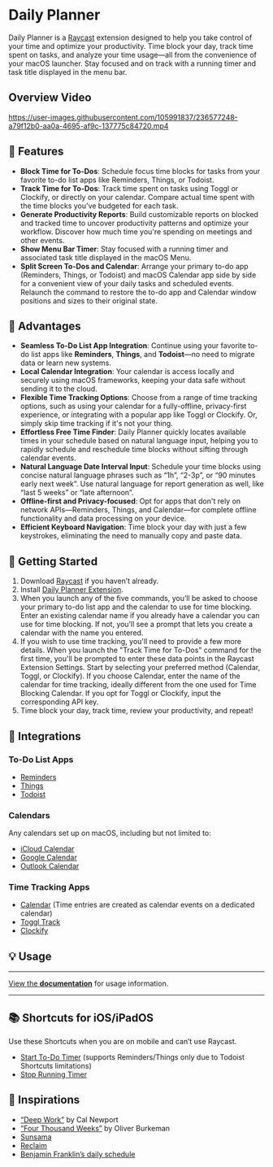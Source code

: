 # Daily Planner

Daily Planner is a [Raycast](https://www.raycast.com) extension designed to help you take control of your time and optimize your productivity. Time block your day, track time spent on tasks, and analyze your time usage—all from the convenience of your macOS launcher. Stay focused and on track with a running timer and task title displayed in the menu bar.

## Overview Video

https://user-images.githubusercontent.com/105991837/236577248-a79f12b0-aa0a-4695-af9c-137775c84720.mp4

## 🌟 Features

- **Block Time for To-Dos**: Schedule focus time blocks for tasks from your favorite to-do list apps like Reminders, Things, or Todoist.
- **Track Time for To-Dos**: Track time spent on tasks using Toggl or Clockify, or directly on your calendar. Compare actual time spent with the time blocks you've budgeted for each task.
- **Generate Productivity Reports**: Build customizable reports on blocked and tracked time to uncover productivity patterns and optimize your workflow. Discover how much time you're spending on meetings and other events.
- **Show Menu Bar Timer**: Stay focused with a running timer and associated task title displayed in the macOS Menu.
- **Split Screen To-Dos and Calendar**: Arrange your primary to-do app (Reminders, Things, or Todoist) and macOS Calendar app side by side for a convenient view of your daily tasks and scheduled events. Relaunch the command to restore the to-do app and Calendar window positions and sizes to their original state.

## 🚀 Advantages

- **Seamless To-Do List App Integration**: Continue using your favorite to-do list apps like **Reminders**, **Things**, and **Todoist**—no need to migrate data or learn new systems.
- **Local Calendar Integration**: Your calendar is access locally and securely using macOS frameworks, keeping your data safe without sending it to the cloud.
- **Flexible Time Tracking Options**: Choose from a range of time tracking options, such as using your calendar for a fully-offline, privacy-first experience, or integrating with a popular app like Toggl or Clockify. Or, simply skip time tracking if it's not your thing.
- **Effortless Free Time Finder**: Daily Planner quickly locates available times in your schedule based on natural language input, helping you to rapidly schedule and reschedule time blocks without sifting through calendar events.
- **Natural Language Date Interval Input**: Schedule your time blocks using concise natural language phrases such as “1h”, “2-3p”, or “90 minutes early next week”. Use natural language for report generation as well, like “last 5 weeks” or “late afternoon”.
- **Offline-first and Privacy-focused**: Opt for apps that don't rely on network APIs—Reminders, Things, and Calendar—for complete offline functionality and data processing on your device.
- **Efficient Keyboard Navigation**: Time block your day with just a few keystrokes, eliminating the need to manually copy and paste data.

## 🎯 Getting Started

1. Download [Raycast](https://www.raycast.com) if you haven’t already.
2. Install [Daily Planner Extension](https://www.raycast.com/benyn/daily-planner).
3. When you launch any of the five commands, you’ll be asked to choose your primary to-do list app and the calendar to use for time blocking. Enter an existing calendar name if you already have a calendar you can use for time blocking. If not, you’ll see a prompt that lets you create a calendar with the name you entered.
4. If you wish to use time tracking, you'll need to provide a few more details. When you launch the "Track Time for To-Dos" command for the first time, you'll be prompted to enter these data points in the Raycast Extension Settings. Start by selecting your preferred method (Calendar, Toggl, or Clockify). If you choose Calendar, enter the name of the calendar for time tracking, ideally different from the one used for Time Blocking Calendar. If you opt for Toggl or Clockify, input the corresponding API key.
5. Time block your day, track time, review your productivity, and repeat!

## 🔗 Integrations

### To-Do List Apps

- [Reminders](https://www.icloud.com/reminders)
- [Things](https://culturedcode.com/things/)
- [Todoist](https://todoist.com/)

### Calendars

Any calendars set up on macOS, including but not limited to:

- [iCloud Calendar](https://www.icloud.com/calendar)
- [Google Calendar](https://calendar.google.com/)
- [Outlook Calendar](https:/outlook.live.com/)

### Time Tracking Apps

- [Calendar](https://support.apple.com/guide/calendar/welcome/mac) (Time entries are created as calendar events on a dedicated calendar)
- [Toggl Track](https://toggl.com/track/)
- [Clockify](https://clockify.me)

## 💡 Usage

---

[View the **documentation**](https://benyn.github.io/raycast-daily-planner) for usage information.

---

## 📚 Shortcuts for iOS/iPadOS

Use these Shortcuts when you are on mobile and can’t use Raycast.

- [Start To-Do Timer](https://www.icloud.com/shortcuts/3dfdc2108a354ad1860a8117e239a633) (supports Reminders/Things only due to Todoist Shortcuts limitations)
- [Stop Running Timer](https://www.icloud.com/shortcuts/986cea63d5814ef284a1a274b8f52fb0)

## 💫 Inspirations

- [“Deep Work”](https://calnewport.com/writing/#books) by Cal Newport
- [“Four Thousand Weeks”](https://www.oliverburkeman.com/books) by Oliver Burkeman
- [Sunsama](https://www.sunsama.com)
- [Reclaim](https://reclaim.ai)
- [Benjamin Franklin’s daily schedule](https://www.theatlantic.com/politics/archive/2011/04/picture-of-the-day-benjamin-franklins-daily-schedule/237615/)
